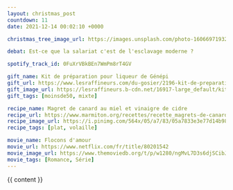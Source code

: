 ```yaml
---
layout: christmas_post
countdown: 11
date: 2021-12-14 00:02:10 +0000

christmas_tree_image_url: https://images.unsplash.com/photo-1606697193262-99df00bf013c?crop=entropy&cs=tinysrgb&fit=max&fm=jpg&ixid=MnwyNzc3MTF8MHwxfHNlYXJjaHw0MDZ8fGNocmlzdG1hcyUyMHRyZWV8ZW58MHwxfHx8MTYzOTQ0ODQ2MA&ixlib=rb-1.2.1&q=80&w=1080

debat: Est-ce que la salariat c'est de l'esclavage moderne ?

spotify_track_id: 0FuXrVBkBEn7WmPm8rT4GV

gift_name: Kit de préparation pour liqueur de Génépi
gift_url: https://www.lesraffineurs.com/du-gosier/2196-kit-de-preparation-pour-liqueur-de-genepi.html
gift_image_url: https://lesraffineurs.b-cdn.net/16917-large_default/kit-de-preparation-pour-liqueur-de-genepi.jpg
gift_tags: [moinsde50, mixte]

recipe_name: Magret de canard au miel et vinaigre de cidre
recipe_url: https://www.marmiton.org/recettes/recette_magrets-de-canard-rotis-au-miel-et-au-vinaigre-de-cidre_372025.aspx
recipe_image_url: https://i.pinimg.com/564x/05/a7/83/05a7833e3e77d14b983445ec6d7f4618.jpg
recipe_tags: [plat, volaille]

movie_name: Flocons d'amour
movie_url: https://www.netflix.com/fr/title/80201542
movie_image_url: https://www.themoviedb.org/t/p/w1280/ngMvL7D3s6djSCibJ6ieU898rjv.jpg
movie_tags: [Romance, Série]
---
```


{{ content }}

